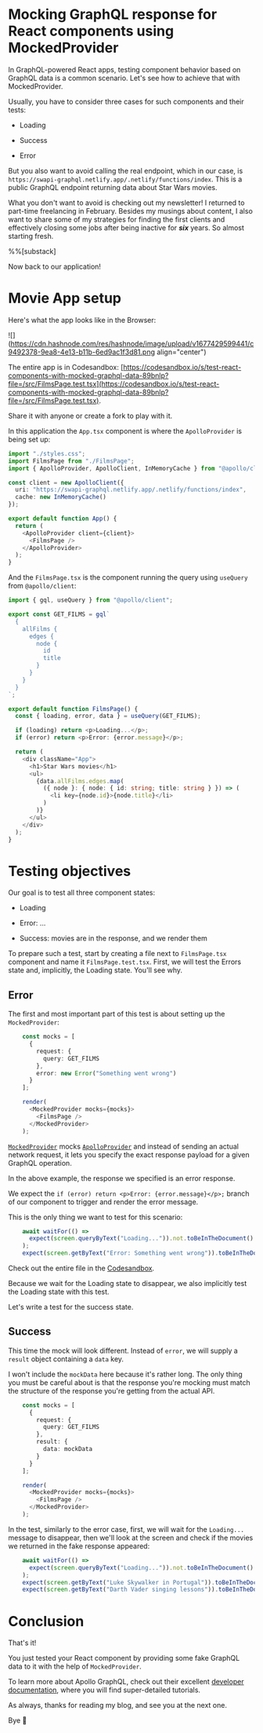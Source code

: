 # Mocking GraphQL response for React components using MockedProvider

In GraphQL-powered React apps, testing component behavior based on GraphQL data is a common scenario. Let's see how to achieve that with MockedProvider.

Usually, you have to consider three cases for such components and their tests:

* Loading
    
* Success
    
* Error
    

But you also want to avoid calling the real endpoint, which in our case, is `https://swapi-graphql.netlify.app/.netlify/functions/index`. This is a public GraphQL endpoint returning data about Star Wars movies.

What you don't want to avoid is checking out my newsletter! I returned to part-time freelancing in February. Besides my musings about content, I also want to share some of my strategies for finding the first clients and effectively closing some jobs after being inactive for ***six*** years. So almost starting fresh.

%%[substack] 

Now back to our application!

# Movie App setup

Here's what the app looks like in the Browser:

![](https://cdn.hashnode.com/res/hashnode/image/upload/v1677429599441/c9492378-9ea8-4e13-b11b-6ed9ac1f3d81.png align="center")

The entire app is in Codesandbox: [https://codesandbox.io/s/test-react-components-with-mocked-graphql-data-89bnlp?file=/src/FilmsPage.test.tsx](https://codesandbox.io/s/test-react-components-with-mocked-graphql-data-89bnlp?file=/src/FilmsPage.test.tsx).

Share it with anyone or create a fork to play with it.

In this application the `App.tsx` component is where the `ApolloProvider` is being set up:

```typescript
import "./styles.css";
import FilmsPage from "./FilmsPage";
import { ApolloProvider, ApolloClient, InMemoryCache } from "@apollo/client";

const client = new ApolloClient({
  uri: "https://swapi-graphql.netlify.app/.netlify/functions/index",
  cache: new InMemoryCache()
});

export default function App() {
  return (
    <ApolloProvider client={client}>
      <FilmsPage />
    </ApolloProvider>
  );
}
```

And the `FilmsPage.tsx` is the component running the query using `useQuery` from `@apollo/client`:

```typescript
import { gql, useQuery } from "@apollo/client";

export const GET_FILMS = gql`
  {
    allFilms {
      edges {
        node {
          id
          title
        }
      }
    }
  }
`;

export default function FilmsPage() {
  const { loading, error, data } = useQuery(GET_FILMS);

  if (loading) return <p>Loading...</p>;
  if (error) return <p>Error: {error.message}</p>;

  return (
    <div className="App">
      <h1>Star Wars movies</h1>
      <ul>
        {data.allFilms.edges.map(
          ({ node }: { node: { id: string; title: string } }) => (
            <li key={node.id}>{node.title}</li>
          )
        )}
      </ul>
    </div>
  );
}
```

# Testing objectives

Our goal is to test all three component states:

* Loading
    
* Error: ...
    
* Success: movies are in the response, and we render them
    

To prepare such a test, start by creating a file next to `FilmsPage.tsx` component and name it `FilmsPage.test.tsx`. First, we will test the Errors state and, implicitly, the Loading state. You'll see why.

## Error

The first and most important part of this test is about setting up the `MockedProvider`:

```typescript
    const mocks = [
      {
        request: {
          query: GET_FILMS
        },
        error: new Error("Something went wrong")
      }
    ];

    render(
      <MockedProvider mocks={mocks}>
        <FilmsPage />
      </MockedProvider>
    );
```

[`MockedProvider`](https://www.apollographql.com/docs/react/api/react/testing/#mockedprovider) mocks [`ApolloProvider`](https://www.apollographql.com/docs/react/api/react/hooks/#the-apolloprovider-component) and instead of sending an actual network request, it lets you specify the exact response payload for a given GraphQL operation.

In the above example, the response we specified is an error response.

We expect the `if (error) return <p>Error: {error.message}</p>;` branch of our component to trigger and render the error message.

This is the only thing we want to test for this scenario:

```typescript
    await waitFor(() =>
      expect(screen.queryByText("Loading...")).not.toBeInTheDocument()
    );
    expect(screen.getByText("Error: Something went wrong")).toBeInTheDocument();
```

Check out the entire file in the [Codesandbox](https://codesandbox.io/s/test-react-components-with-mocked-graphql-data-89bnlp?file=/src/FilmsPage.test.tsx).

Because we wait for the Loading state to disappear, we also implicitly test the Loading state with this test.

Let's write a test for the success state.

## Success

This time the mock will look different. Instead of `error`, we will supply a `result` object containing a `data` key.

I won't include the `mockData` here because it's rather long. The only thing you must be careful about is that the response you're mocking must match the structure of the response you're getting from the actual API.

```typescript
    const mocks = [
      {
        request: {
          query: GET_FILMS
        },
        result: {
          data: mockData
        }
      }
    ];

    render(
      <MockedProvider mocks={mocks}>
        <FilmsPage />
      </MockedProvider>
    );
```

In the test, similarly to the error case, first, we will wait for the `Loading...` message to disappear, then we'll look at the screen and check if the movies we returned in the fake response appeared:

```typescript
    await waitFor(() =>
      expect(screen.queryByText("Loading...")).not.toBeInTheDocument()
    );
    expect(screen.getByText("Luke Skywalker in Portugal")).toBeInTheDocument();
    expect(screen.getByText("Darth Vader singing lessons")).toBeInTheDocument();
```

# Conclusion

That's it!

You just tested your React component by providing some fake GraphQL data to it with the help of `MockedProvider`.

To learn more about Apollo GraphQL, check out their excellent [developer documentation](https://www.apollographql.com/docs/), where you will find super-detailed tutorials.

As always, thanks for reading my blog, and see you at the next one.

Bye 👋